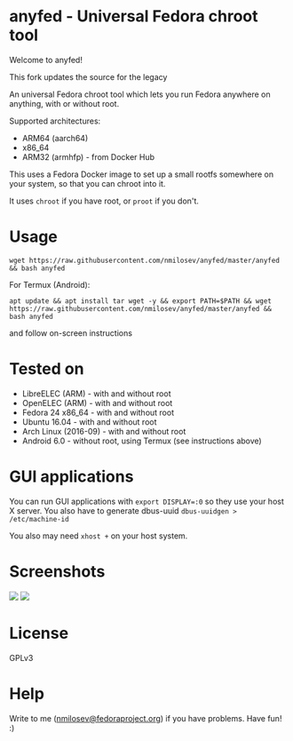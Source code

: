 # anyfed - Universal Fedora chroot tool

Welcome to anyfed!

This fork updates the source for the legacy

An universal Fedora chroot tool which lets you run Fedora anywhere on anything, with or without root.

Supported architectures:
- ARM64 (aarch64)
- x86_64
- ARM32 (armhfp) - from Docker Hub

This uses a Fedora Docker image to set up a small rootfs somewhere on your system, so that you can chroot into it.

It uses ```chroot``` if you have root, or ```proot``` if you don't.

# Usage

```
wget https://raw.githubusercontent.com/nmilosev/anyfed/master/anyfed && bash anyfed
```

For Termux (Android):

```apt update && apt install tar wget -y && export PATH=$PATH && wget https://raw.githubusercontent.com/nmilosev/anyfed/master/anyfed && bash anyfed```

and follow on-screen instructions

# Tested on

- LibreELEC (ARM) - with and without root
- OpenELEC (ARM) - with and without root
- Fedora 24 x86_64 - with and without root
- Ubuntu 16.04 - with and without root
- Arch Linux (2016-09) - with and without root
- Android 6.0 - without root, using Termux (see instructions above)

# GUI applications

You can run GUI applications with ```export DISPLAY=:0``` so they use your host X server. You also have to generate dbus-uuid ```dbus-uuidgen > /etc/machine-id```

You also may need ```xhost +``` on your host system.

# Screenshots

![](https://svbtleusercontent.com/vnfpef68jbt1w_small.png)
![](https://svbtleusercontent.com/h2zz418lnfe7la_small.png)

# License

GPLv3

# Help

Write to me (nmilosev@fedoraproject.org) if you have problems. Have fun! :)
